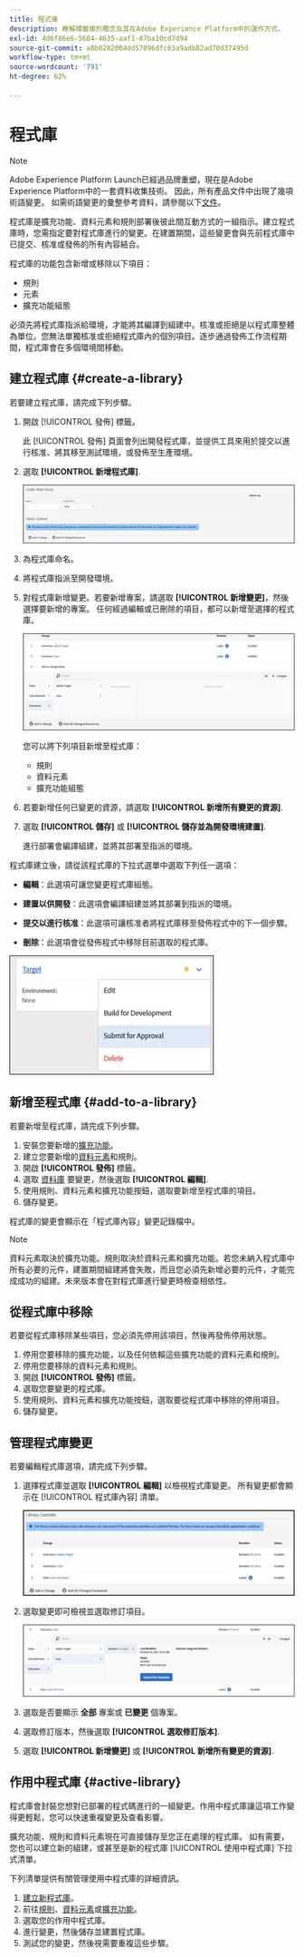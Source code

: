 ```yaml
---
title: 程式庫
description: 瞭解標籤庫的概念及其在Adobe Experience Platform中的運作方式。
exl-id: 4d6f86e6-5684-4635-aaf1-87ba10cd7d94
source-git-commit: a8b0282004dd57096dfc63a9adb82ad70d37495d
workflow-type: tm+mt
source-wordcount: '791'
ht-degree: 62%

---
```


# 程式庫

>[!NOTE]
>
>Adobe Experience Platform Launch已經過品牌重塑，現在是Adobe Experience Platform中的一套資料收集技術。 因此，所有產品文件中出現了幾項術語變更。 如需術語變更的彙整參考資料，請參閱以下[文件](../../term-updates.md)。

程式庫是擴充功能、資料元素和規則部署後彼此間互動方式的一組指示。建立程式庫時，您需指定要對程式庫進行的變更。在建置期間，這些變更會與先前程式庫中已提交、核准或發佈的所有內容結合。

程式庫的功能包含新增或移除以下項目：

* 規則
* 元素
* 擴充功能組態

必須先將程式庫指派給環境，才能將其編譯到組建中。核准或拒絕是以程式庫整體為單位。您無法單獨核准或拒絕程式庫內的個別項目。逐步通過發佈工作流程期間，程式庫會在多個環境間移動。

## 建立程式庫 {#create-a-library}

若要建立程式庫，請完成下列步驟。

1. 開啟 [!UICONTROL 發佈] 標籤。

   此 [!UICONTROL 發佈] 頁面會列出開發程式庫，並提供工具來用於提交以進行核准、將其移至測試環境，或發佈至生產環境。

1. 選取 **[!UICONTROL 新增程式庫]**.

   ![](../../images/library-create.jpg)

1. 為程式庫命名。
1. 將程式庫指派至開發環境。
1. 對程式庫新增變更。若要新增專案，請選取 **[!UICONTROL 新增變更]**，然後選擇要新增的專案。 任何經過編輯或已刪除的項目，都可以新增至選擇的程式庫。

   ![](../../images/library-add-change.jpg)

   您可以將下列項目新增至程式庫：

   * 規則
   * 資料元素
   * 擴充功能組態

1. 若要新增任何已變更的資源，請選取 **[!UICONTROL 新增所有變更的資源]**.
1. 選取 **[!UICONTROL 儲存]** 或 **[!UICONTROL 儲存並為開發環境建置]**.

   進行部署會編譯組建，並將其部署至指派的環境。

程式庫建立後，請從該程式庫的下拉式選單中選取下列任一選項：

* **編輯**：此選項可讓您變更程式庫組態。

* **建置以供開發**：此選項會編譯組建並將其部署到指派的環境。

* **提交以進行核准**：此選項可讓核准者將程式庫移至發佈程式中的下一個步驟。

* **刪除**：此選項會從發佈程式中移除目前選取的程式庫。

![](../../images/library-menu.png)

## 新增至程式庫 {#add-to-a-library}

若要新增至程式庫，請完成下列步驟。

1. 安裝您要新增的[擴充功能](../managing-resources/extensions/overview.md)。
1. 建立您要新增的[資料元素](../managing-resources/data-elements.md)和規則。
1. 開啟 **[!UICONTROL 發佈]** 標籤。
1. 選取 [資料庫](libraries.md) 要變更，然後選取 **[!UICONTROL 編輯]**.
1. 使用規則、資料元素和擴充功能按鈕，選取要新增至程式庫的項目。
1. 儲存變更。

程式庫的變更會顯示在「程式庫內容」變更記錄檔中。

>[!NOTE]
>
> 資料元素取決於擴充功能。規則取決於資料元素和擴充功能。若您未納入程式庫中所有必要的元件，建置期間組建將會失敗，而且您必須先新增必要的元件，才能完成成功的組建。未來版本會在對程式庫進行變更時檢查相依性。

## 從程式庫中移除

若要從程式庫移除某些項目，您必須先停用該項目，然後再發佈停用狀態。

1. 停用您要移除的擴充功能，以及任何依賴這些擴充功能的資料元素和規則。
1. 停用您要移除的資料元素和規則。
1. 開啟 **[!UICONTROL 發佈]** 標籤。
1. 選取您要變更的程式庫。
1. 使用規則、資料元素和擴充功能按鈕，選取要從程式庫中移除的停用項目。
1. 儲存變更。

## 管理程式庫變更

若要編輯程式庫選項，請完成下列步驟。

1. 選擇程式庫並選取 **[!UICONTROL 編輯]** 以檢視程式庫變更。 所有變更都會顯示在 [!UICONTROL 程式庫內容] 清單。

   ![](../../images/library-contents.jpg)

1. 選取變更即可檢視並選取修訂項目。

   ![](../../images/library-contents-revision.jpg)

1. 選取是否要顯示 **全部** 專案或 **已變更** 個專案。
1. 選取修訂版本，然後選取 **[!UICONTROL 選取修訂版本]**.
1. 選取 **[!UICONTROL 新增變更]** 或 **[!UICONTROL 新增所有變更的資源]**.

## 作用中程式庫 {#active-library}

程式庫會封裝您想對已部署的程式碼進行的一組變更。作用中程式庫讓這項工作變得更輕鬆，您可以快速重複變更及查看影響。

擴充功能、規則和資料元素現在可直接儲存至您正在處理的程式庫。 如有需要，您也可以建立新的組建，或甚至是新的程式庫 [!UICONTROL 使用中程式庫] 下拉式清單。

下列清單提供有關管理使用中程式庫的詳細資訊。

1. [建立新程式庫](libraries.md#create-a-library)。
1. 前往[規則](../managing-resources/rules.md)、[資料元素](../managing-resources/data-elements.md)或[擴充功能](../managing-resources/extensions/overview.md)。
1. 選取您的作用中程式庫。
1. 進行變更，然後儲存並建置程式庫。
1. 測試您的變更，然後視需要重複這些步驟。
